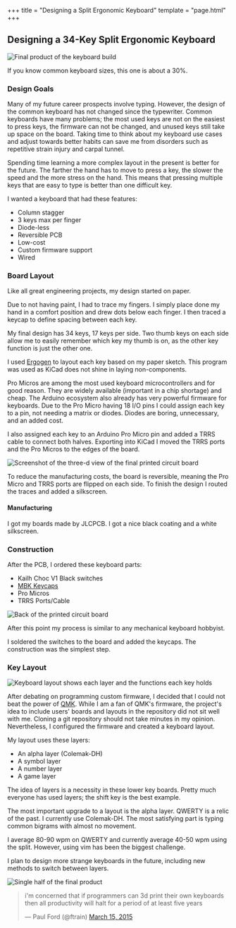 +++
title = "Designing a Split Ergonomic Keyboard"
template = "page.html"
+++

## Designing a 34-Key Split Ergonomic Keyboard

![Final product of the keyboard build](IMG_0327.JPG)

If you know common keyboard sizes, this one is about a 30%.

### Design Goals

Many of my future career prospects involve typing.
However, the design of the common keyboard has not changed since the typewriter.
Common keyboards have many problems; the most used keys are not on the easiest to press keys, the firmware can not be changed, and unused keys still take up space on the board.
Taking time to think about my keyboard use cases and adjust towards better habits can save me from disorders such as repetitive strain injury and carpal tunnel.

Spending time learning a more complex layout in the present is better for the future.
The farther the hand has to move to press a key, the slower the speed and the more stress on the hand.
This means that pressing multiple keys that are easy to type is better than one difficult key.

I wanted a keyboard that had these features:

- Column stagger
- 3 keys max per finger
- Diode-less
- Reversible PCB
- Low-cost
- Custom firmware support
- Wired

### Board Layout

Like all great engineering projects, my design started on paper.

Due to not having paint, I had to trace my fingers.
I simply place done my hand in a comfort position and drew dots below each finger.
I then traced a keycap to define spacing between each key.

My final design has 34 keys, 17 keys per side.
Two thumb keys on each side allow me to easily remember which key my thumb is on, as the other key function is just the other one.

I used [Ergogen](https://ergogen.cache.works/) to layout each key based on my paper sketch.
This program was used as KiCad does not shine in laying non-components.

Pro Micros are among the most used keyboard microcontrollers and for good reason.
They are widely available (important in a chip shortage) and cheap.
The Arduino ecosystem also already has very powerful firmware for keyboards.
Due to the Pro Micro having 18 I/O pins I could assign each key to a pin, not needing a matrix or diodes.
Diodes are boring, unnecessary, and an added cost.

I also assigned each key to an Arduino Pro Micro pin and added a TRRS cable to connect both halves.
Exporting into KiCad I moved the TRRS ports and the Pro Micros to the edges of the board.

![Screenshot of the three-d view of the final printed circuit board](quaggaPcb.jpg)

To reduce the manufacturing costs, the board is reversible, meaning the Pro Micro and TRRS ports are flipped on each side.
To finish the design I routed the traces and added a silkscreen.

#### Manufacturing

I got my boards made by JLCPCB.
I got a nice black coating and a white silkscreen.

### Construction

After the PCB, I ordered these keyboard parts:

- Kailh Choc V1 Black switches
- [MBK Keycaps](https://mkultra.click/mbk-choc-keycaps)
- Pro Micros
- TRRS Ports/Cable

![Back of the printed circuit board](IMG_0329.JPG)

After this point my process is similar to any mechanical keyboard hobbyist.

I soldered the switches to the board and added the keycaps.
The construction was the simplest step.

### Key Layout

![Keyboard layout shows each layer and the functions each key holds](layout.jpg)

After debating on programming custom firmware, I decided that I could not beat the power of [QMK](https://qmk.fm/).
While I am a fan of QMK's firmware, the project's idea to include users' boards and layouts in the repository did not sit well with me.
Cloning a git repository should not take minutes in my opinion.
Nevertheless, I configured the firmware and created a keyboard layout.

My layout uses these layers:

- An alpha layer (Colemak-DH)
- A symbol layer
- A number layer
- A game layer

The idea of layers is a necessity in these lower key boards.
Pretty much everyone has used layers; the shift key is the best example.

The most important upgrade to a layout is the alpha layer.
QWERTY is a relic of the past.
I currently use Colemak-DH.
The most satisfying part is typing common bigrams with almost no movement.

I average 80-90 wpm on QWERTY and currently average 40-50 wpm using the split.
However, using vim has been the biggest challenge.

I plan to design more strange keyboards in the future, including new methods to switch between layers.

![Single half of the final product](IMG_0328.JPG)

<blockquote class="twitter-tweet"><p lang="en" dir="ltr">i&#39;m concerned that if programmers can 3d print their own keyboards then all productivity will halt for a period of at least five years</p>&mdash; Paul Ford (@ftrain) <a href="https://twitter.com/ftrain/status/577205992406065152?ref_src=twsrc%5Etfw">March 15, 2015</a></blockquote> <script async src="https://platform.twitter.com/widgets.js" charset="utf-8"></script> 
